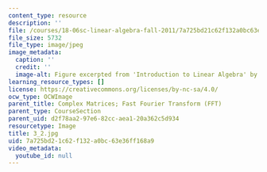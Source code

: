 ```yaml
---
content_type: resource
description: ''
file: /courses/18-06sc-linear-algebra-fall-2011/7a725bd21c62f132a0bc63e36ff168a9_3_2.jpg
file_size: 5732
file_type: image/jpeg
image_metadata:
  caption: ''
  credit: ''
  image-alt: Figure excerpted from 'Introduction to Linear Algebra' by G.S. Strang
learning_resource_types: []
license: https://creativecommons.org/licenses/by-nc-sa/4.0/
ocw_type: OCWImage
parent_title: Complex Matrices; Fast Fourier Transform (FFT)
parent_type: CourseSection
parent_uid: d2f78aa2-97e6-82cc-aea1-20a362c5d934
resourcetype: Image
title: 3_2.jpg
uid: 7a725bd2-1c62-f132-a0bc-63e36ff168a9
video_metadata:
  youtube_id: null
---
```

